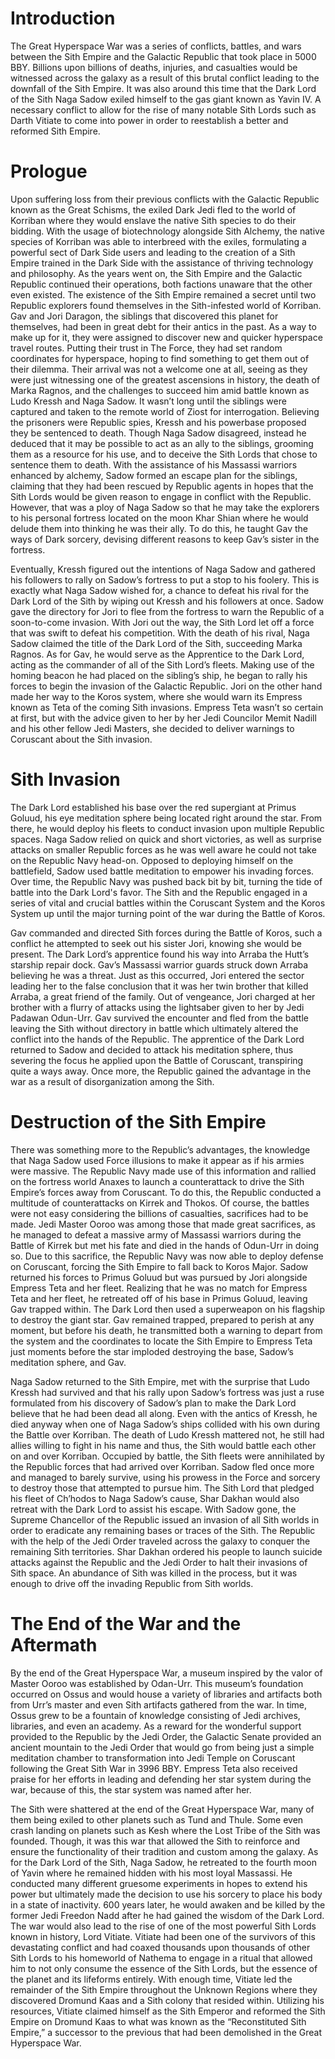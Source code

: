 # Introduction

The Great Hyperspace War was a series of conflicts, battles, and wars between the Sith Empire and the Galactic Republic that took place in 5000 BBY.
Billions upon billions of deaths, injuries, and casualties would be witnessed across the galaxy as a result of this brutal conflict leading to the downfall of the Sith Empire.
It was also around this time that the Dark Lord of the Sith Naga Sadow exiled himself to the gas giant known as Yavin IV.
A necessary conflict to allow for the rise of many notable Sith Lords such as Darth Vitiate to come into power in order to reestablish a better and reformed Sith Empire.

# Prologue

Upon suffering loss from their previous conflicts with the Galactic Republic known as the Great Schisms, the exiled Dark Jedi fled to the world of Korriban where they would enslave the native Sith species to do their bidding.
With the usage of biotechnology alongside Sith Alchemy, the native species of Korriban was able to interbreed with the exiles, formulating a powerful sect of Dark Side users and leading to the creation of a Sith Empire trained in the Dark Side with the assistance of thriving technology and philosophy.
As the years went on, the Sith Empire and the Galactic Republic continued their operations, both factions unaware that the other even existed.
The existence of the Sith Empire remained a secret until two Republic explorers found themselves in the Sith-infested world of Korriban.
Gav and Jori Daragon, the siblings that discovered this planet for themselves, had been in great debt for their antics in the past.
As a way to make up for it, they were assigned to discover new and quicker hyperspace travel routes.
Putting their trust in The Force, they had set random coordinates for hyperspace, hoping to find something to get them out of their dilemma.
Their arrival was not a welcome one at all, seeing as they were just witnessing one of the greatest ascensions in history, the death of Marka Ragnos, and the challenges to succeed him amid battle known as Ludo Kressh and Naga Sadow.
It wasn’t long until the siblings were captured and taken to the remote world of Ziost for interrogation.
Believing the prisoners were Republic spies, Kressh and his powerbase proposed they be sentenced to death.
Though Naga Sadow disagreed, instead he deduced that it may be possible to act as an ally to the siblings, grooming them as a resource for his use, and to deceive the Sith Lords that chose to sentence them to death.
With the assistance of his Massassi warriors enhanced by alchemy, Sadow formed an escape plan for the siblings, claiming that they had been rescued by Republic agents in hopes that the Sith Lords would be given reason to engage in conflict with the Republic.
However, that was a ploy of Naga Sadow so that he may take the explorers to his personal fortress located on the moon Khar Shian where he would delude them into thinking he was their ally.
To do this, he taught Gav the ways of Dark sorcery, devising different reasons to keep Gav’s sister in the fortress.

Eventually, Kressh figured out the intentions of Naga Sadow and gathered his followers to rally on Sadow’s fortress to put a stop to his foolery.
This is exactly what Naga Sadow wished for, a chance to defeat his rival for the Dark Lord of the Sith by wiping out Kressh and his followers at once.
Sadow gave the directory for Jori to flee from the fortress to warn the Republic of a soon-to-come invasion.
With Jori out the way, the Sith Lord let off a force that was swift to defeat his competition.
With the death of his rival, Naga Sadow claimed the title of the Dark Lord of the Sith, succeeding Marka Ragnos.
As for Gav, he would serve as the Apprentice to the Dark Lord, acting as the commander of all of the Sith Lord’s fleets.
Making use of the homing beacon he had placed on the sibling’s ship, he began to rally his forces to begin the invasion of the Galactic Republic.
Jori on the other hand made her way to the Koros system, where she would warn its Empress known as Teta of the coming Sith invasions.
Empress Teta wasn’t so certain at first, but with the advice given to her by her Jedi Councilor Memit Nadill and his other fellow Jedi Masters, she decided to deliver warnings to Coruscant about the Sith invasion.

# Sith Invasion

The Dark Lord established his base over the red supergiant at Primus Goluud, his eye meditation sphere being located right around the star.
From there, he would deploy his fleets to conduct invasion upon multiple Republic spaces.
Naga Sadow relied on quick and short victories, as well as surprise attacks on smaller Republic forces as he was well aware he could not take on the Republic Navy head-on.
Opposed to deploying himself on the battlefield, Sadow used battle meditation to empower his invading forces.
Over time, the Republic Navy was pushed back bit by bit, turning the tide of battle into the Dark Lord's favor.
The Sith and the Republic engaged in a series of vital and crucial battles within the Coruscant System and the Koros System up until the major turning point of the war during the Battle of Koros.

Gav commanded and directed Sith forces during the Battle of Koros, such a conflict he attempted to seek out his sister Jori, knowing she would be present.
The Dark Lord’s apprentice found his way into Arraba the Hutt’s starship repair dock.
Gav’s Massassi warrior guards struck down Arraba believing he was a threat.
Just as this occurred, Jori entered the sector leading her to the false conclusion that it was her twin brother that killed Arraba, a great friend of the family.
Out of vengeance, Jori charged at her brother with a flurry of attacks using the lightsaber given to her by Jedi Padawan Odun-Urr.
Gav survived the encounter and fled from the battle leaving the Sith without directory in battle which ultimately altered the conflict into the hands of the Republic.
The apprentice of the Dark Lord returned to Sadow and decided to attack his meditation sphere, thus severing the focus he applied upon the Battle of Coruscant, transpiring quite a ways away.
Once more, the Republic gained the advantage in the war as a result of disorganization among the Sith.

# Destruction of the Sith Empire

There was something more to the Republic’s advantages, the knowledge that Naga Sadow used Force illusions to make it appear as if his armies were massive.
The Republic Navy made use of this information and rallied on the fortress world Anaxes to launch a counterattack to drive the Sith Empire’s forces away from Coruscant.
To do this, the Republic conducted a multitude of counterattacks on Kirrek and Thokos.
Of course, the battles were not easy considering the billions of casualties, sacrifices had to be made.
Jedi Master Ooroo was among those that made great sacrifices, as he managed to defeat a massive army of Massassi warriors during the Battle of Kirrek but met his fate and died in the hands of Odun-Urr in doing so.
Due to this sacrifice, the Republic Navy was now able to deploy defense on Coruscant, forcing the Sith Empire to fall back to Koros Major.
Sadow returned his forces to Primus Goluud but was pursued by Jori alongside Empress Teta and her fleet.
Realizing that he was no match for Empress Teta and her fleet, he retreated off of his base in Primus Goluud, leaving Gav trapped within.
The Dark Lord then used a superweapon on his flagship to destroy the giant star.
Gav remained trapped, prepared to perish at any moment, but before his death, he transmitted both a warning to depart from the system and the coordinates to locate the Sith Empire to Empress Teta just moments before the star imploded destroying the base, Sadow’s meditation sphere, and Gav.

Naga Sadow returned to the Sith Empire, met with the surprise that Ludo Kressh had survived and that his rally upon Sadow’s fortress was just a ruse formulated from his discovery of Sadow’s plan to make the Dark Lord believe that he had been dead all along.
Even with the antics of Kressh, he died anyway when one of Naga Sadow’s ships collided with his own during the Battle over Korriban.
The death of Ludo Kressh mattered not, he still had allies willing to fight in his name and thus, the Sith would battle each other on and over Korriban.
Occupied by battle, the Sith fleets were annihilated by the Republic forces that had arrived over Korriban.
Sadow fled once more and managed to barely survive, using his prowess in the Force and sorcery to destroy those that attempted to pursue him.
The Sith Lord that pledged his fleet of Ch’hodos to Naga Sadow’s cause, Shar Dakhan would also retreat with the Dark Lord to assist his escape.
With Sadow gone, the Supreme Chancellor of the Republic issued an invasion of all Sith worlds in order to eradicate any remaining bases or traces of the Sith.
The Republic with the help of the Jedi Order traveled across the galaxy to conquer the remaining Sith territories.
Shar Dakhan ordered his people to launch suicide attacks against the Republic and the Jedi Order to halt their invasions of Sith space.
An abundance of Sith was killed in the process, but it was enough to drive off the invading Republic from Sith worlds.

# The End of the War and the Aftermath

By the end of the Great Hyperspace War, a museum inspired by the valor of Master Ooroo was established by Odan-Urr.
This museum’s foundation occurred on Ossus and would house a variety of libraries and artifacts both from Urr’s master and even Sith artifacts gathered from the war.
In time, Ossus grew to be a fountain of knowledge consisting of Jedi archives, libraries, and even an academy.
As a reward for the wonderful support provided to the Republic by the Jedi Order, the Galactic Senate provided an ancient mountain to the Jedi Order that would go from being just a simple meditation chamber to transformation into Jedi Temple on Coruscant following the Great Sith War in 3996 BBY.
Empress Teta also received praise for her efforts in leading and defending her star system during the war, because of this, the star system was named after her.

The Sith were shattered at the end of the Great Hyperspace War, many of them being exiled to other planets such as Tund and Thule.
Some even crash landing on planets such as Kesh where the Lost Tribe of the Sith was founded.
Though, it was this war that allowed the Sith to reinforce and ensure the functionality of their tradition and custom among the galaxy.
As for the Dark Lord of the Sith, Naga Sadow, he retreated to the fourth moon of Yavin where he remained hidden with his most loyal Massassi.
He conducted many different gruesome experiments in hopes to extend his power but ultimately made the decision to use his sorcery to place his body in a state of inactivity.
600 years later, he would awaken and be killed by the former Jedi Freedon Nadd after he had gained the wisdom of the Dark Lord.
The war would also lead to the rise of one of the most powerful Sith Lords known in history, Lord Vitiate.
Vitiate had been one of the survivors of this devastating conflict and had coaxed thousands upon thousands of other Sith Lords to his homeworld of Nathema to engage in a ritual that allowed him to not only consume the essence of the Sith Lords, but the essence of the planet and its lifeforms entirely.
With enough time, Vitiate led the remainder of the Sith Empire throughout the Unknown Regions where they discovered Dromund Kaas and a Sith colony that resided within.
Utilizing his resources, Vitiate claimed himself as the Sith Emperor and reformed the Sith Empire on Dromund Kaas to what was known as the “Reconstituted Sith Empire,” a successor to the previous that had been demolished in the Great Hyperspace War.
